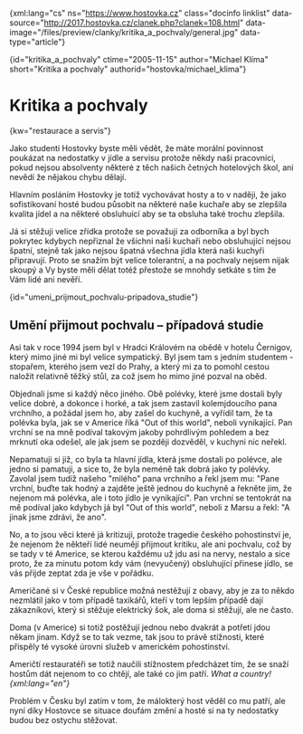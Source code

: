 
{xml:lang="cs" ns="https://www.hostovka.cz" class="docinfo linklist" data-source="http://2017.hostovka.cz/clanek.php?clanek=108.html" data-image="/files/preview/clanky/kritika\_a\_pochvaly/general.jpg" data-type="article"}

{id="kritika\_a\_pochvaly" ctime="2005-11-15" author="Michael Klíma" short="Kritika a pochvaly" authorid="hostovka/michael_klima"}

# Kritika a pochvaly

<!-- generated attribute kw by user_udpatekw.sh on 2019-03-13, do not edit -->

{kw="restaurace a servis"}

Jako studenti Hostovky byste měli vědět, že máte morální povinnost poukázat na nedostatky v jídle a servisu protože někdy naši pracovníci, pokud nejsou absolventy některé z těch našich četných hotelových škol, ani nevědí že nějakou chybu dělají.

Hlavním posláním Hostovky je totiž vychovávat hosty a to v naději, že jako sofistikovaní hosté budou působit na některé naše kuchaře aby se zlepšila kvalita jídel a na některé obsluhuící aby se ta obsluha také trochu zlepšila.

Já si stěžuji velice zřídka protože se považuji za odborníka a byl bych pokrytec kdybych nepřiznal že všichni naši kuchaři nebo obsluhující nejsou špatní, stejně tak jako nejsou špatná všechna jídla která naši kuchyři připravují. Proto se snažím být velice tolerantní, a na pochvaly nejsem nijak skoupý a Vy byste měli dělat totéž přestože se mnohdy setkáte s tím že Vám lidé ani nevěří.

{id="umeni\_prijmout\_pochvalu-pripadova_studie"}

## Umění přijmout pochvalu – případová studie

Asi tak v roce 1994 jsem byl v Hradci Královém na obědě v hotelu Černigov, který mimo jiné mi byl velice sympatický. Byl jsem tam s jedním studentem - stopařem, kterého jsem vezl do Prahy, a který mi za to pomohl cestou naložit relativně těžký stůl, za což jsem ho mimo jiné pozval na oběd.

Objednali jsme si každý něco jiného. Obě polévky, které jsme dostali byly velice dobré, a dokonce i horké, a tak jsem zastavil kolemjdoucího pana vrchního, a požádal jsem ho, aby zašel do kuchyně, a vyřídil tam, že ta polévka byla, jak se v Americe říká "Out of this world", neboli vynikající. Pan vrchní se na mně podíval takovým jakoby pohrdlivým pohledem a bez mrknutí oka odešel, ale jak jsem se později dozvěděl, v kuchyni nic neřekl.

Nepamatuji si již, co byla ta hlavní jídla, která jsme dostali po polévce, ale jedno si pamatuji, a sice to, že byla neméně tak dobrá jako ty polévky. Zavolal jsem tudíž našeho "milého" pana vrchního a řekl jsem mu: "Pane vrchní, buďte tak hodný a zajděte ještě jednou do kuchyně a řekněte jim, že nejenom má polévka, ale i toto jídlo je vynikající". Pan vrchní se tentokrát na mě podíval jako kdybych já byl "Out of this world", neboli z Marsu a řekl: "A jinak jsme zdrávi, že ano".

No, a to jsou věci které já kritizuji, protože tragedie českého pohostinství je, že nejenom že někteří lidé neumějí přijmout kritiku, ale ani pochvalu, což by se tady v té Americe, se kterou každému už jdu asi na nervy, nestalo a sice proto, že za minutu potom kdy vám (nevyučený) obsluhující přinese jídlo, se vás přijde zeptat zda je vše v pořádku.

Američané si v České republice možná nestěžují z obavy, aby je za to někdo nezmlátil jako v tom případě taxikářů, kteří v tom lepším případě dají zákazníkovi, který si stěžuje elektrický šok, ale doma si stěžují, ale ne často.

Doma (v Americe) si totiž postěžují jednou nebo dvakrát a potřetí jdou někam jinam. Když se to tak vezme, tak jsou to právě stížnosti, které přispěly té vysoké úrovni služeb v americkém pohostinství.

Američtí restauratéři se totiž naučili stížnostem předcházet tím, že se snaží hostům dát nejenom to co chtějí, ale také co jim patří. _What a country! {xml:lang="en"}_

Problém v Česku byl zatím v tom, že málokterý host věděl co mu patří, ale nyní díky Hostovce se situace doufám změní a hosté si na ty nedostatky budou bez ostychu stěžovat.

